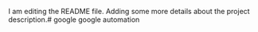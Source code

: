 I am editing the README file. Adding some more details about the project description.# google
google automation
